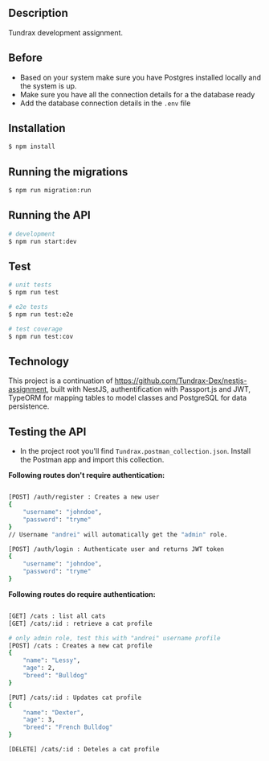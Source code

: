
## Description

Tundrax development assignment.

## Before

- Based on your system make sure you have Postgres installed locally and the system is up.
- Make sure you have all the connection details for a the database ready
- Add the database connection details in the `.env` file

## Installation

```bash
$ npm install
```

## Running the migrations

```bash
$ npm run migration:run
```

## Running the API

```bash
# development
$ npm run start:dev
```

## Test

```bash
# unit tests
$ npm run test

# e2e tests
$ npm run test:e2e

# test coverage
$ npm run test:cov
```

## Technology

This project is a continuation of https://github.com/Tundrax-Dex/nestjs-assignment, built with NestJS, authentification with Passport.js and JWT, TypeORM for mapping tables to model classes and PostgreSQL for data persistence. 

## Testing the API

- In the project root you'll find `Tundrax.postman_collection.json`. Install the Postman app and import this collection.

**Following routes don't require authentication:**

```bash

[POST] /auth/register : Creates a new user
{
    "username": "johndoe",
    "password": "tryme"
}
// Username "andrei" will automatically get the "admin" role.

[POST] /auth/login : Authenticate user and returns JWT token
{
    "username": "johndoe",
    "password": "tryme"
}

```

**Following routes do require authentication:**

```bash

[GET] /cats : list all cats
[GET] /cats/:id : retrieve a cat profile

# only admin role, test this with "andrei" username profile
[POST] /cats : Creates a new cat profile
{
    "name": "Lessy",
    "age": 2,
    "breed": "Bulldog"
}

[PUT] /cats/:id : Updates cat profile
{
    "name": "Dexter",
    "age": 3,
    "breed": "French Bulldog"
}

[DELETE] /cats/:id : Deteles a cat profile
```

